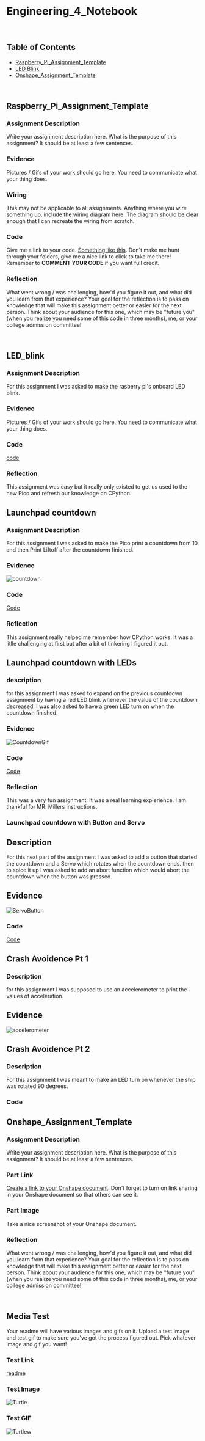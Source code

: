# Engineering_4_Notebook

&nbsp;

## Table of Contents
* [Raspberry_Pi_Assignment_Template](#raspberry_pi_assignment_template)
* [LED Blink](#LED_blink)
* [Onshape_Assignment_Template](#onshape_assignment_template)

&nbsp;

## Raspberry_Pi_Assignment_Template

### Assignment Description

Write your assignment description here. What is the purpose of this assignment? It should be at least a few sentences.

### Evidence 

Pictures / Gifs of your work should go here. You need to communicate what your thing does. 

### Wiring

This may not be applicable to all assignments. Anything where you wire something up, include the wiring diagram here. The diagram should be clear enough that I can recreate the wiring from scratch. 

### Code
Give me a link to your code. [Something like this](https://github.com/millerm22/Engineering_4_Notebook/blob/main/Raspberry_Pi/hello_world.py). Don't make me hunt through your folders, give me a nice link to click to take me there! Remember to **COMMENT YOUR CODE** if you want full credit. 

### Reflection

What went wrong / was challenging, how'd you figure it out, and what did you learn from that experience? Your goal for the reflection is to pass on knowledge that will make this assignment better or easier for the next person. Think about your audience for this one, which may be "future you" (when you realize you need some of this code in three months), me, or your college admission committee!

&nbsp;

## LED_blink

### Assignment Description

For this assignment I was asked to make the rasberry pi's onboard LED blink.

### Evidence 

Pictures / Gifs of your work should go here. You need to communicate what your thing does. 

### Code
[code](https://github.com/matthewbowling123/Engineering_4_Notebook/blob/main/raspberry-pi/LED_blink.py)

### Reflection

This assignment was easy but it really only existed to get us used to the new Pico and refresh our knowledge on CPython.

## Launchpad countdown

### Assignment Description

For this assignment I was asked to make the Pico print a countdown from 10 and then Print Liftoff after the countdown finished.

### Evidence 

![countdown](images/countdown.gif)


### Code
[Code](https://github.com/matthewbowling123/Engineering_4_Notebook/blob/main/raspberry-pi/Pico_Liftoff.py)

### Reflection

This assignment really helped me remember how CPython works. It was a litlle challenging at first but after a bit of tinkering I figured it out.

## Launchpad countdown with LEDs

### description
for this assignment I was asked to expand on the previous countdown assignment by having a red LED blink whenever the value of the countdown decreased. I was also asked to have a green LED turn on when the countdown finished.

### Evidence
![CountdownGif](images/CountdownGif.gif)

### Code

[Code](https://github.com/matthewbowling123/Engineering_4_Notebook/blob/main/raspberry-pi/Pico_Liftoff.py)

### Reflection
This was a very fun assignment. It was a real learning expierience. I am thankful for MR. Millers instructions.
### Launchpad countdown with Button and Servo

## Description
For this next part of the assignment I was asked to add a button that started the countdown and a Servo which rotates when the countdown ends. then to spice it up I was asked to add an abort function which would abort the countdown when the button was pressed.

## Evidence
![ServoButton](images/ServoButton.gif)

### Code
[Code](https://github.com/matthewbowling123/Engineering_4_Notebook/blob/main/raspberry-pi/Pico_Liftoff.py)

## Crash Avoidence Pt 1

### Description
for this assignment I was supposed to use an accelerometer to print the values of acceleration.
## Evidence
![accelerometer](images/accelerometer.gif)

## Crash Avoidence Pt 2

### Description
For this assignment I was meant to make an LED turn on whenever the ship was rotated 90 degrees.
### Code

## Onshape_Assignment_Template

### Assignment Description

Write your assignment description here. What is the purpose of this assignment? It should be at least a few sentences.

### Part Link 

[Create a link to your Onshape document](https://cvilleschools.onshape.com/documents/003e413cee57f7ccccaa15c2/w/ea71050bb283bf3bf088c96c/e/c85ae532263d3b551e1795d0?renderMode=0&uiState=62d9b9d7883c4f335ec42021). Don't forget to turn on link sharing in your Onshape document so that others can see it. 

### Part Image

Take a nice screenshot of your Onshape document. 

### Reflection

What went wrong / was challenging, how'd you figure it out, and what did you learn from that experience? Your goal for the reflection is to pass on knowledge that will make this assignment better or easier for the next person. Think about your audience for this one, which may be "future you" (when you realize you need some of this code in three months), me, or your college admission committee!

&nbsp;

## Media Test

Your readme will have various images and gifs on it. Upload a test image and test gif to make sure you've got the process figured out. Pick whatever image and gif you want!

### Test Link
[readme](https://github.com/matthewbowling123/Engineering_4_Notebook/blob/main/README.md)
### Test Image
![Turtle](images/Turtle.jpg)  
### Test GIF
![Turtlew](images/Turtlew.gif)
